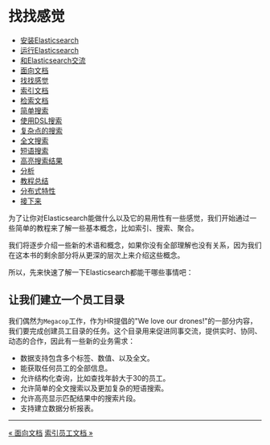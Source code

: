 

找找感觉
============

* [安装Elasticsearch](installing-elasticsearch.md)
* [运行Elasticsearch](running-elasticsearch.md)
* [和Elasticsearch交流](talking-to-elasticsearch.md)
* [面向文档](document-oriented.md)
* [找找感觉](finding-your-feet.md)
* [索引文档](indexing-employee-documents.md)
* [检索文档](retrieving-a-document.md)
* [简单搜索](search-lite.md)
* [使用DSL搜索](search-with-query-dsl.md)
* [复杂点的搜索](more-complicated-searches.md)
* [全文搜索](full-text-search.md)
* [短语搜索](phrase-search.md)
* [高亮搜索结果](highlighting-our-searches.md)
* [分析](analytics.md)
* [教程总结](tutorial-conclusion.md)
* [分布式特性](distributed-nature.md)
* [接下来](next-steps.md)


为了让你对Elasticsearch能做什么以及它的易用性有一些感觉，我们开始通过一些简单的教程来了解一些基本概念，比如索引、搜索、聚合。

我们将逐步介绍一些新的术语和概念，如果你没有全部理解也没有关系，因为我们在这本书的剩余部分将从更深的层次上来介绍这些概念。

所以，先来快速了解一下Elasticsearch都能干哪些事情吧：

让我们建立一个员工目录
-------------------

我们偶然为`Megacop`工作，作为HR提倡的"We love our drones!"的一部分内容，我们要完成创建员工目录的任务。这个目录用来促进同事交流，提供实时、协同、动态的合作，因此有一些新的业务需求：

* 数据支持包含多个标签、数值、以及全文。
* 能获取任何员工的全部信息。
* 允许结构化查询，比如查找年龄大于30的员工。
* 允许简单的全文搜索以及更加复杂的短语搜索。
* 允许高亮显示匹配结果中的搜索片段。
* 支持建立数据分析报表。


------------------

[« 面向文档](document-oriented.md)      [索引员工文档 »](indexing-employee-documents.md)

